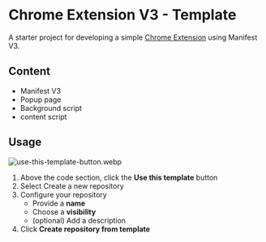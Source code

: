 # Chrome Extension V3 - Template

A starter project for developing a simple [Chrome Extension](https://developer.chrome.com/docs/extensions/) using Manifest V3. 

## Content
- Manifest V3
- Popup page
- Background script
- content script

## Usage
![use-this-template-button.webp](https://docs.github.com/assets/cb-77734/mw-1440/images/help/repository/use-this-template-button.webp)
1. Above the code section, click the **Use this template** button
2. Select Create a new repository
3. Configure your repository 
   - Provide a **name**
   - Choose a **visibility** 
   - (optional) Add a description
4. Click **Create repository from template**

